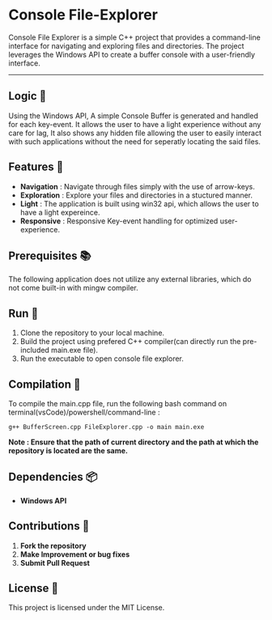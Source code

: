 # Console File-Explorer
Console File Explorer is a simple C++ project that provides a command-line interface for navigating and exploring files and directories. The project leverages the Windows API to create a buffer console with a user-friendly interface.

- - - -

## Logic 🧠
Using the Windows API, A simple Console Buffer is generated and handled for each key-event. It allows the user to have a light experience without any care for lag, It also shows any hidden file allowing the user to easily interact with such applications without the need for seperatly locating the said files.

## Features 🔑
* __Navigation__ : Navigate through files simply with the use of arrow-keys.
* __Exploration__ : Explore your files and directories in a stuctured manner.
* __Light__ : The application is built using win32 api, which allows the user to have a light expereince.
* __Responsive__ : Responsive Key-event handling for optimized user-experience.

## Prerequisites 📚
The following application does not utilize any external libraries, which do not come built-in with mingw compiler.

## Run 🏃
1. Clone the repository to your local machine.
2. Build the project using prefered C++ compiler(can directly run the pre-included main.exe file).
3. Run the executable to open console file explorer.

## Compilation 🔄
To compile the main.cpp file, run the following bash command on terminal(vsCode)/powershell/command-line : 

`g++ BufferScreen.cpp FileExplorer.cpp -o main main.exe`

__Note : Ensure that the path of current directory and the path at which the repository is located are the same.__

## Dependencies 📦
* __Windows API__

## Contributions 🤝
1. __Fork the repository__
2. __Make Improvement or bug fixes__
3. __Submit Pull Request__

## License 📜
This project is licensed under the MIT License.
